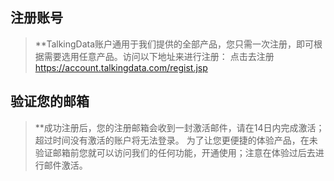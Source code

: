 ## 注册账号
> **TalkingData账户通用于我们提供的全部产品，您只需一次注册，即可根据需要选用任意产品。访问以下地址来进行注册： 点击去注册 https://account.talkingdata.com/regist.jsp
## 验证您的邮箱
> **成功注册后，您的注册邮箱会收到一封激活邮件，请在14日内完成激活；超过时间没有激活的账户将无法登录。 为了让您更便捷的体验产品，在未验证邮箱前您就可以访问我们的任何功能，开通使用；注意在体验过后去进行邮件激活。